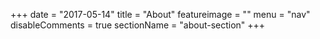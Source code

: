 +++
date = "2017-05-14"
title = "About"
featureimage = ""
menu = "nav"
disableComments = true
sectionName = "about-section"
+++
